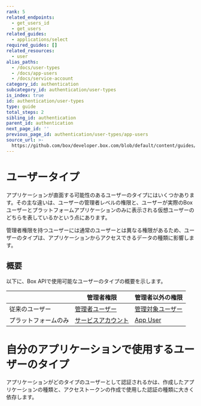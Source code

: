 ```yaml
---
rank: 5
related_endpoints:
  - get_users_id
  - get_users
related_guides:
  - applications/select
required_guides: []
related_resources:
  - user
alias_paths:
  - /docs/user-types
  - /docs/app-users
  - /docs/service-account
category_id: authentication
subcategory_id: authentication/user-types
is_index: true
id: authentication/user-types
type: guide
total_steps: 2
sibling_id: authentication
parent_id: authentication
next_page_id: ''
previous_page_id: authentication/user-types/app-users
source_url: >-
  https://github.com/box/developer.box.com/blob/default/content/guides/authentication/user-types/index.md
---
```

# ユーザータイプ

アプリケーションが直面する可能性のあるユーザーのタイプにはいくつかあります。その主な違いは、ユーザーの管理者レベルの権限と、ユーザーが実際のBoxユーザーとプラットフォームアプリケーションのみに表示される仮想ユーザーのどちらを表しているかという点にあります。

管理者権限を持つユーザーには通常のユーザーとは異なる権限があるため、ユーザーのタイプは、アプリケーションからアクセスできるデータの種類に影響します。

## 概要

<!-- markdownlint-disable line-length -->

以下に、Box APIで使用可能なユーザーのタイプの概要を示します。

|            | 管理者権限                        | 管理者以外の権限                 |
| ---------- | ---------------------------- | ------------------------ |
| 従来のユーザー    | [管理者ユーザー][admin-user]        | [管理対象ユーザー][managed-user] |
| プラットフォームのみ | [サービスアカウント][service-account] | [App User][app-user]     |

<!-- markdownlint-enable line-length -->

<Message>

# 自分のアプリケーションで使用するユーザーのタイプ

アプリケーションがどのタイプのユーザーとして認証されるかは、作成したアプリケーションの種類と、アクセストークンの作成で使用した認証の種類に大きく依存します。

</Message>

[admin-user]: guide://authentication/user-types/managed-users/#admin--co-admin-roles

[service-account]: guide://authentication/user-types/app-users/#service-accounts

[managed-user]: guide://authentication/user-types/managed-users

[app-user]: guide://authentication/user-types/app-users
